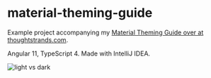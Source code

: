 # material-theming-guide
Example project accompanying my [Material Theming Guide over at thoughtstrands.com](https://thoughtstrands.com/2021/07/07/material-theming-the-ultimate-guide/).

Angular 11, TypeScript 4. Made with IntelliJ IDEA.

![light vs dark](https://user-images.githubusercontent.com/24779228/124749685-d4fb7c80-df24-11eb-9146-c15b02859fda.jpg)
